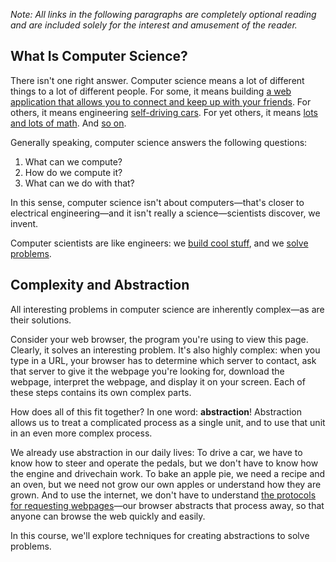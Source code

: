 *Note: All links in the following paragraphs are completely optional
reading and are included solely for the interest and amusement of the reader.*

## What Is Computer Science?

There isn't one right answer. Computer science means a lot of different
things to a lot of different people. For some, it means building [a web
application that allows you to connect and keep up with your
friends](https://joindiaspora.com/). For others, it means engineering [self-driving cars](http://en.wikipedia.org/wiki/Google_driverless_car). For yet
others, it means [lots and lots of math](http://www.librow.com/articles/article-10). And [so on](http://techcrunch.com/2013/07/11/raspberry-pi-microwave-hack/).

Generally speaking, computer science answers the following
questions:

  1. What can we compute?
  2. How do we compute it?
  3. What can we do with that?

In this sense, computer science isn't about computers&mdash;that's closer to
electrical engineering&mdash;and it isn't really a science&mdash;scientists
discover, we invent.

Computer scientists are like engineers: we [build cool stuff](http://www.youtube.com/watch?v=gy5g33S0Gzo), and we [solve problems](http://en.wikipedia.org/wiki/Pancake_sorting).

## Complexity and Abstraction

All interesting problems in computer science are inherently complex&mdash;as are their solutions.

Consider your web browser, the program you're using to view this page.
Clearly, it solves an interesting problem. It's also highly complex:
when you type in a URL, your browser has to determine which
server to contact, ask that server to give it the webpage you're looking for,
download the webpage, interpret the webpage, and display it on your screen.
Each of these steps contains its own complex parts.

How does all of this fit together? In one word: **abstraction**!
Abstraction allows us to treat a complicated process as a single unit,
and to use that unit in an even more complex process.

We already use abstraction in our daily lives: To drive a car, we have to know how to steer and operate the pedals, but we don't have to know how the engine and drivechain work. To bake an apple pie, we need a recipe and an oven, but we need not grow our own apples or understand how they are grown. And to use the internet, we don't have to understand [the protocols for requesting webpages](https://en.wikipedia.org/wiki/Hypertext_Transfer_Protocol)&mdash;our browser abstracts that process away, so that anyone can browse the web quickly and easily.

In this course, we'll explore techniques for creating abstractions to solve problems.
